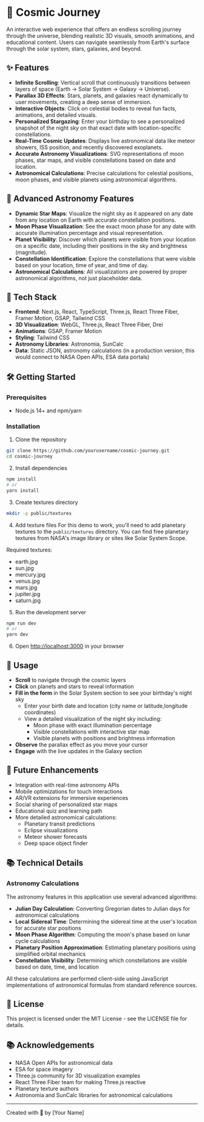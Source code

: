 # 🌌 Cosmic Journey

An interactive web experience that offers an endless scrolling journey through the universe, blending realistic 3D visuals, smooth animations, and educational content. Users can navigate seamlessly from Earth's surface through the solar system, stars, galaxies, and beyond.

## ✨ Features

- **Infinite Scrolling**: Vertical scroll that continuously transitions between layers of space (Earth → Solar System → Galaxy → Universe).
- **Parallax 3D Effects**: Stars, planets, and galaxies react dynamically to user movements, creating a deep sense of immersion.
- **Interactive Objects**: Click on celestial bodies to reveal fun facts, animations, and detailed visuals.
- **Personalized Stargazing**: Enter your birthday to see a personalized snapshot of the night sky on that exact date with location-specific constellations.
- **Real-Time Cosmic Updates**: Displays live astronomical data like meteor showers, ISS position, and recently discovered exoplanets.
- **Accurate Astronomy Visualizations**: SVG representations of moon phases, star maps, and visible constellations based on date and location.
- **Astronomical Calculations**: Precise calculations for celestial positions, moon phases, and visible planets using astronomical algorithms.

## 🔭 Advanced Astronomy Features

- **Dynamic Star Maps**: Visualize the night sky as it appeared on any date from any location on Earth with accurate constellation positions.
- **Moon Phase Visualization**: See the exact moon phase for any date with accurate illumination percentage and visual representation.
- **Planet Visibility**: Discover which planets were visible from your location on a specific date, including their positions in the sky and brightness (magnitude).
- **Constellation Identification**: Explore the constellations that were visible based on your location, time of year, and time of day.
- **Astronomical Calculations**: All visualizations are powered by proper astronomical algorithms, not just placeholder data.

## 🚀 Tech Stack

- **Frontend**: Next.js, React, TypeScript, Three.js, React Three Fiber, Framer Motion, GSAP, Tailwind CSS
- **3D Visualization**: WebGL, Three.js, React Three Fiber, Drei
- **Animations**: GSAP, Framer Motion
- **Styling**: Tailwind CSS
- **Astronomy Libraries**: Astronomia, SunCalc
- **Data**: Static JSON, astronomy calculations (in a production version, this would connect to NASA Open APIs, ESA data portals)

## 🛠️ Getting Started

### Prerequisites

- Node.js 14+ and npm/yarn

### Installation

1. Clone the repository
```bash
git clone https://github.com/yourusername/cosmic-journey.git
cd cosmic-journey
```

2. Install dependencies
```bash
npm install
# or
yarn install
```

3. Create textures directory
```bash
mkdir -p public/textures
```

4. Add texture files
For this demo to work, you'll need to add planetary textures to the `public/textures` directory. You can find free planetary textures from NASA's image library or sites like Solar System Scope.

Required textures:
- earth.jpg
- sun.jpg
- mercury.jpg
- venus.jpg
- mars.jpg
- jupiter.jpg
- saturn.jpg

5. Run the development server
```bash
npm run dev
# or
yarn dev
```

6. Open [http://localhost:3000](http://localhost:3000) in your browser

## 🌟 Usage

- **Scroll** to navigate through the cosmic layers
- **Click** on planets and stars to reveal information
- **Fill in the form** in the Solar System section to see your birthday's night sky
  - Enter your birth date and location (city name or latitude,longitude coordinates)
  - View a detailed visualization of the night sky including:
    - Moon phase with exact illumination percentage
    - Visible constellations with interactive star map
    - Visible planets with positions and brightness information
- **Observe** the parallax effect as you move your cursor
- **Engage** with the live updates in the Galaxy section

## 🔮 Future Enhancements

- Integration with real-time astronomy APIs
- Mobile optimizations for touch interactions
- AR/VR extensions for immersive experiences
- Social sharing of personalized star maps
- Educational quiz and learning path
- More detailed astronomical calculations:
  - Planetary transit predictions
  - Eclipse visualizations
  - Meteor shower forecasts
  - Deep space object finder

## 📚 Technical Details

### Astronomy Calculations

The astronomy features in this application use several advanced algorithms:

- **Julian Day Calculation**: Converting Gregorian dates to Julian days for astronomical calculations
- **Local Sidereal Time**: Determining the sidereal time at the user's location for accurate star positions
- **Moon Phase Algorithm**: Computing the moon's phase based on lunar cycle calculations
- **Planetary Position Approximation**: Estimating planetary positions using simplified orbital mechanics
- **Constellation Visibility**: Determining which constellations are visible based on date, time, and location

All these calculations are performed client-side using JavaScript implementations of astronomical formulas from standard reference sources.

## 📝 License

This project is licensed under the MIT License - see the LICENSE file for details.

## 📚 Acknowledgements

- NASA Open APIs for astronomical data
- ESA for space imagery
- Three.js community for 3D visualization examples
- React Three Fiber team for making Three.js reactive
- Planetary texture authors
- Astronomia and SunCalc libraries for astronomical calculations

---

Created with 💫 by [Your Name] 